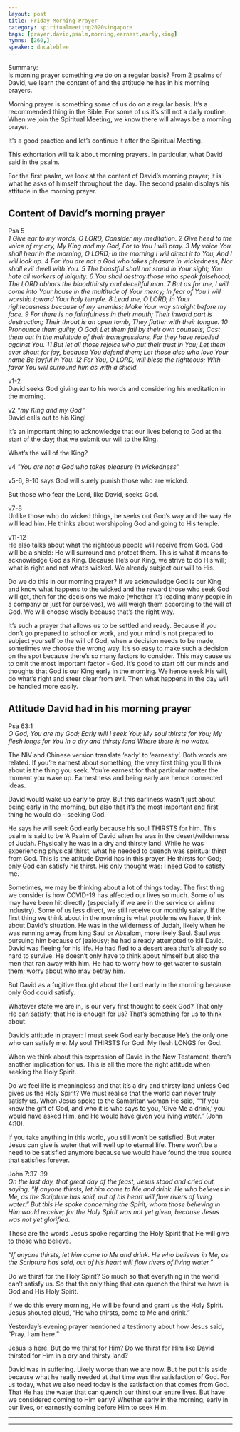 ```yaml
---
layout: post
title: Friday Morning Prayer
category: spiritualmeeting2020singapore
tags: [prayer,david,psalm,morning,earnest,early,king]
hymns: [260,]
speaker: dncaleblee
---
```

Summary:  
Is morning prayer something we do on a regular basis? From 2 psalms of David, we learn the content of and the attitude he has in his morning prayers.

Morning prayer is something some of us do on a regular basis. It’s a recommended thing in the Bible. For some of us it’s still not a daily routine. When we join the Spiritual Meeting, we know there will always be a morning prayer. 

It’s a good practice and let’s continue it after the Spiritual Meeting. 

This exhortation will talk about morning prayers. In particular, what David said in the psalm. 

For the first psalm, we look at the content of David’s morning prayer; it is what he asks of himself throughout the day. The second psalm displays his attitude in the morning prayer. 

## Content of David’s morning prayer 
Psa 5  
*1 Give ear to my words, O LORD,
Consider my meditation.
2 Give heed to the voice of my cry,
My King and my God,
For to You I will pray.
3 My voice You shall hear in the morning, O LORD;
In the morning I will direct it to You,
And I will look up.
4 For You are not a God who takes pleasure in wickedness,
Nor shall evil dwell with You.
5 The boastful shall not stand in Your sight;
You hate all workers of iniquity.
6 You shall destroy those who speak falsehood;
The LORD abhors the bloodthirsty and deceitful man.
7 But as for me, I will come into Your house in the multitude of Your mercy;
In fear of You I will worship toward Your holy temple.
8 Lead me, O LORD, in Your righteousness because of my enemies;
Make Your way straight before my face.
9 For there is no faithfulness in their mouth;
Their inward part is destruction;
Their throat is an open tomb;
They flatter with their tongue.
10 Pronounce them guilty, O God!
Let them fall by their own counsels;
Cast them out in the multitude of their transgressions,
For they have rebelled against You.
11 But let all those rejoice who put their trust in You;
Let them ever shout for joy, because You defend them;
Let those also who love Your name
Be joyful in You.
12 For You, O LORD, will bless the righteous;
With favor You will surround him as with a shield.*

v1-2  
David seeks God giving ear to his words and considering his meditation in the morning. 

v2 *“my King and my God”*  
David calls out to his King!

It’s an important thing to acknowledge that our lives belong to God at the start of the day; that we submit our will to the King. 

What’s the will of the King?

v4 *"You are not a God who takes pleasure in wickedness”*  

v5-6, 9-10 says God will surely punish those who are wicked. 

But those who fear the Lord, like David, seeks God. 

v7-8  
Unlike those who do wicked things, he seeks out God’s way and the way He will lead him. He thinks about worshipping God and going to His temple. 

v11-12  
He also talks about what the righteous people will receive from God. God will be a shield: He will surround and protect them. This is what it means to acknowledge God as King. Because He’s our King, we strive to do His will; what is right and not what’s wicked. We already subject our will to His. 

Do we do this in our morning prayer? If we acknowledge God is our King and know what happens to the wicked and the reward those who seek God will get, then for the decisions we make (whether it’s leading many people in a company or just for ourselves), we will weigh them according to the will of God. We will choose wisely because that’s the right way. 

It’s such a prayer that allows us to be settled and ready. Because if you don’t go prepared to school or work, and your mind is not prepared to subject yourself to the will of God, when a decision needs to be made, sometimes we choose the wrong way. It’s so easy to make such a decision on the spot because there’s so many factors to consider. This may cause us to omit the most important factor - God. It’s good to start off our minds and thoughts that God is our King early in the morning. We hence seek His will, do what’s right and steer clear from evil. Then what happens in the day will be handled more easily. 

## Attitude David had in his morning prayer
Psa 63:1  
*O God, You are my God;
Early will I seek You;
My soul thirsts for You;
My flesh longs for You
In a dry and thirsty land
Where there is no water.*

The NIV and Chinese version translate ‘early’ to ‘earnestly’. Both words are related. If you’re earnest about something, the very first thing you’ll think about is the thing you seek. You’re earnest for that particular matter the moment you wake up. Earnestness and being early are hence connected ideas. 

David would wake up early to pray. But this earliness wasn’t just about being early in the morning, but also that it’s the most important and first thing he would do - seeking God. 

He says he will seek God early because his soul THIRSTS for him. This psalm is said to be ‘A Psalm of David when he was in the desert/wilderness of Judah. Physically he was in a dry and thirsty land. While he was experiencing physical thirst, what he needed to quench was spiritual thirst from God. This is the attitude David has in this prayer. He thirsts for God; only God can satisfy his thirst. His only thought was: I need God to satisfy me. 

Sometimes, we may be thinking about a lot of things today. The first thing we consider is how COVID-19 has affected our lives so much. Some of us may have been hit directly (especially if we are in the service or airline industry). Some of us less direct, we still receive our monthly salary. If the first thing we think about in the morning is what problems we have, think about David’s situation. He was in the wilderness of Judah, likely when he was running away from king Saul or Absalom, more likely Saul. Saul was pursuing him because of jealousy; he had already attempted to kill David. David was fleeing for his life. He had fled to a desert area that’s already so hard to survive. He doesn’t only have to think about himself but also the men that ran away with him. He had to worry how to get water to sustain them; worry about who may betray him. 

But David as a fugitive thought about the Lord early in the morning because only God could satisfy. 

Whatever state we are in, is our very first thought to seek God? That only He can satisfy; that He is enough for us? That’s something for us to think about. 

David’s attitude in prayer: I must seek God early because He’s the only one who can satisfy me. My soul THIRSTS for God. My flesh LONGS for God. 

When we think about this expression of David in the New Testament, there’s another implication for us. This is all the more the right attitude when seeking the Holy Spirit. 

Do we feel life is meaningless and that it’s a dry and thirsty land unless God gives us the Holy Spirit? We must realise that the world can never truly satisfy us. When Jesus spoke to the Samaritan woman He said, "“If you knew the gift of God, and who it is who says to you, ‘Give Me a drink,’ you would have asked Him, and He would have given you living water.” (John 4:10).

If you take anything in this world, you still won’t be satisfied. But water Jesus can give is water that will well up to eternal life. There won’t be a need to be satisfied anymore because we would have found the true source that satisfies forever. 

John 7:37-39  
*On the last day, that great day of the feast, Jesus stood and cried out, saying, “If anyone thirsts, let him come to Me and drink. He who believes in Me, as the Scripture has said, out of his heart will flow rivers of living water.” But this He spoke concerning the Spirit, whom those believing in Him would receive; for the Holy Spirit was not yet given, because Jesus was not yet glorified.*

These are the words Jesus spoke regarding the Holy Spirit that He will give to those who believe. 

*“If anyone thirsts, let him come to Me and drink. He who believes in Me, as the Scripture has said, out of his heart will flow rivers of living water.”*

Do we thirst for the Holy Spirit? So much so that everything in the world can’t satisfy us. So that the only thing that can quench the thirst we have is God and His Holy Spirit. 

If we do this every morning, He will be found and grant us the Holy Spirit. Jesus shouted aloud, “He who thirsts, come to Me and drink.”

Yesterday’s evening prayer mentioned a testimony about how Jesus said, “Pray. I am here.”

Jesus is here. But do we thirst for Him? Do we thirst for Him like David thirsted for Him in a dry and thirsty land?

David was in suffering. Likely worse than we are now. But he put this aside because what he really needed at that time was the satisfaction of God. For us today, what we also need today is the satisfaction that comes from God. That He has the water that can quench our thirst our entire lives. But have we considered coming to Him early? Whether early in the morning, early in our lives, or earnestly coming before Him to seek Him. 

----
****
